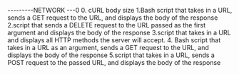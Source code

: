---------NETWORK ---0 
0. cURL body size
1.Bash script that takes in a URL, sends a GET request to the URL, and displays the body of the response
2.script that sends a DELETE request to the URL passed as the first argument and displays the body of the response
3.script that takes in a URL and displays all HTTP methods the server will accept.
4. Bash script that takes in a URL as an argument, sends a GET request to the URL, and displays the body of the response
5.script that takes in a URL, sends a POST request to the passed URL, and displays the body of the response
